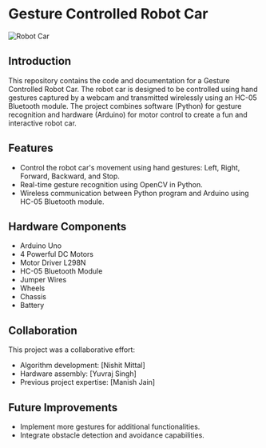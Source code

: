 # Gesture Controlled Robot Car

![Robot Car](robot_car_image.jpg)

## Introduction

This repository contains the code and documentation for a Gesture Controlled Robot Car. The robot car is designed to be controlled using hand gestures captured by a webcam and transmitted wirelessly using an HC-05 Bluetooth module. The project combines software (Python) for gesture recognition and hardware (Arduino) for motor control to create a fun and interactive robot car.

## Features

- Control the robot car's movement using hand gestures: Left, Right, Forward, Backward, and Stop.
- Real-time gesture recognition using OpenCV in Python.
- Wireless communication between Python program and Arduino using HC-05 Bluetooth module.

## Hardware Components

- Arduino Uno
- 4 Powerful DC Motors
- Motor Driver L298N
- HC-05 Bluetooth Module
- Jumper Wires
- Wheels
- Chassis
- Battery

## Collaboration

This project was a collaborative effort:

- Algorithm development: [Nishit Mittal]
- Hardware assembly: [Yuvraj Singh]
- Previous project expertise: [Manish Jain]

## Future Improvements

- Implement more gestures for additional functionalities.
- Integrate obstacle detection and avoidance capabilities.

